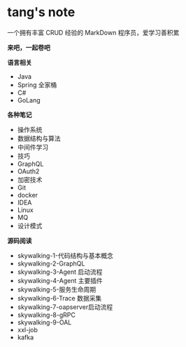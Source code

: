 # tang's note

一个拥有丰富 CRUD 经验的 MarkDown 程序员，爱学习善积累

**来吧，一起卷吧**

**语言相关**

- Java
- Spring 全家桶
- C#
- GoLang

**各种笔记**

- 操作系统
- 数据结构与算法
- 中间件学习
- 技巧
- GraphQL
- OAuth2
- 加密技术
- Git
- docker
- IDEA
- Linux
- MQ
- 设计模式

**源码阅读**

- skywalking-1-代码结构与基本概念
- skywalking-2-GraphQL
- skywalking-3-Agent 启动流程
- skywalking-4-Agent 主要插件
- skywalking-5-服务生命周期
- skywalking-6-Trace 数据采集
- skywalking-7-oapserver启动流程
- skywalking-8-gRPC
- skywalking-9-OAL
- xxl-job
- kafka